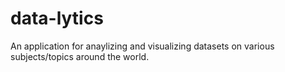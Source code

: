# data-lytics
An application for anaylizing and visualizing datasets on various subjects/topics around the world.

